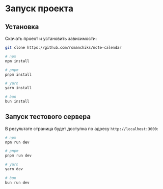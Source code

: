 # Запуск проекта

## Установка

Скачать проект и установить зависимости:

```bash
git clone https://github.com/romanchiks/note-calendar

# npm
npm install

# pnpm
pnpm install

# yarn
yarn install

# bun
bun install
```

## Запуск тестового сервера

В результате страница будет доступна по адресу `http://localhost:3000`:

```bash
# npm
npm run dev

# pnpm
pnpm run dev

# yarn
yarn dev

# bun
bun run dev
```
